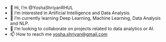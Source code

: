 - 👋 Hi, I’m @YoshaShriyanRHUL
- 👀 I’m interested in Artificial Intelligence and Data Analysis.
- 🌱 I’m currently learning Deep Learning, Machine Learning, Data Analysis and NLP.
- 💞️ I’m looking to collaborate on projects related to data analytics or AI.
- 📫 How to reach me yosha.shriyan@gmail.com

<!---
YoshaRHUL/YoshaRHUL is a ✨ special ✨ repository because its `README.md` (this file) appears on your GitHub profile.
You can click the Preview link to take a look at your changes.
--->
